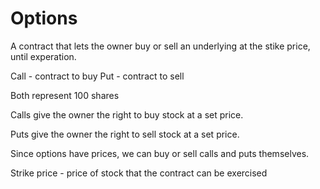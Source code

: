 # Options
A contract that lets the owner buy or sell an underlying at the stike price, until experation.

Call - contract to buy
Put - contract to sell

Both represent 100 shares

Calls give the owner the right to buy stock at a set price.

Puts give the owner the right to sell stock at a set price.

Since options have prices, we can buy or sell calls and puts themselves.

Strike price - price of stock that the contract can be exercised